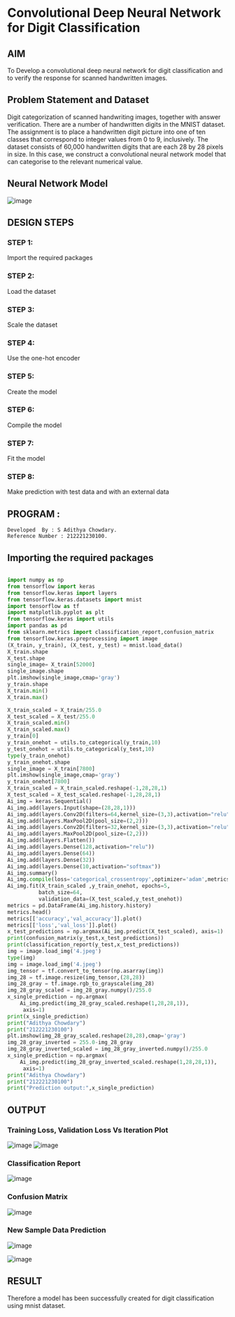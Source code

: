 # Convolutional Deep Neural Network for Digit Classification

## AIM

To Develop a convolutional deep neural network for digit classification and to verify the response for scanned handwritten images.

## Problem Statement and Dataset
Digit categorization of scanned handwriting images, together with answer verification.
There are a number of handwritten digits in the MNIST dataset. The assignment is to place a handwritten digit picture into one of ten classes that correspond to integer values from 0 to 9, inclusively. The dataset consists of 60,000 handwritten digits that are each 28 by 28 pixels in size. In this case, we construct a convolutional neural network model that can categorise to the relevant numerical value.
## Neural Network Model

![image](https://github.com/Adithya-Siddam/mnist-classification/assets/93427248/ccd82fe6-a9b3-4984-9b82-2a2495f786e6)


## DESIGN STEPS

### STEP 1: 

Import the required packages

### STEP 2: 

Load the dataset

### STEP 3: 

Scale the dataset

### STEP 4: 

Use the one-hot encoder

### STEP 5: 

Create the model

### STEP 6: 

Compile the model

### STEP 7: 

Fit the model

### STEP 8: 

Make prediction with test data and with an external data


## PROGRAM :

```
Developed  By : S Adithya Chowdary.
Reference Number : 212221230100.
```

## Importing the required packages
~~~python

import numpy as np
from tensorflow import keras
from tensorflow.keras import layers
from tensorflow.keras.datasets import mnist
import tensorflow as tf
import matplotlib.pyplot as plt
from tensorflow.keras import utils
import pandas as pd
from sklearn.metrics import classification_report,confusion_matrix
from tensorflow.keras.preprocessing import image
(X_train, y_train), (X_test, y_test) = mnist.load_data()
X_train.shape
X_test.shape
single_image= X_train[52000]
single_image.shape
plt.imshow(single_image,cmap='gray')
y_train.shape
X_train.min()
X_train.max()

X_train_scaled = X_train/255.0
X_test_scaled = X_test/255.0
X_train_scaled.min()
X_train_scaled.max()
y_train[0]
y_train_onehot = utils.to_categorical(y_train,10)
y_test_onehot = utils.to_categorical(y_test,10)
type(y_train_onehot)
y_train_onehot.shape
single_image = X_train[7800]
plt.imshow(single_image,cmap='gray')
y_train_onehot[7800]
X_train_scaled = X_train_scaled.reshape(-1,28,28,1)
X_test_scaled = X_test_scaled.reshape(-1,28,28,1)
Ai_img = keras.Sequential()
Ai_img.add(layers.Input(shape=(28,28,1))) 
Ai_img.add(layers.Conv2D(filters=64,kernel_size=(3,3),activation="relu")) 
Ai_img.add(layers.MaxPool2D(pool_size=(2,2))) 
Ai_img.add(layers.Conv2D(filters=32,kernel_size=(3,3),activation="relu")) 
Ai_img.add(layers.MaxPool2D(pool_size=(2,2))) 
Ai_img.add(layers.Flatten()) 
Ai_img.add(layers.Dense(128,activation="relu"))
Ai_img.add(layers.Dense(64)) 
Ai_img.add(layers.Dense(32)) 
Ai_img.add(layers.Dense(10,activation="softmax"))
Ai_img.summary()
Ai_img.compile(loss='categorical_crossentropy',optimizer='adam',metrics='accuracy')
Ai_img.fit(X_train_scaled ,y_train_onehot, epochs=5,
          batch_size=64, 
          validation_data=(X_test_scaled,y_test_onehot))
metrics = pd.DataFrame(Ai_img.history.history)
metrics.head()
metrics[['accuracy','val_accuracy']].plot()
metrics[['loss','val_loss']].plot()
x_test_predictions = np.argmax(Ai_img.predict(X_test_scaled), axis=1)
print(confusion_matrix(y_test,x_test_predictions))
print(classification_report(y_test,x_test_predictions))
img = image.load_img('4.jpeg')
type(img)
img = image.load_img('4.jpeg')
img_tensor = tf.convert_to_tensor(np.asarray(img))
img_28 = tf.image.resize(img_tensor,(28,28))
img_28_gray = tf.image.rgb_to_grayscale(img_28)
img_28_gray_scaled = img_28_gray.numpy()/255.0
x_single_prediction = np.argmax(
    Ai_img.predict(img_28_gray_scaled.reshape(1,28,28,1)),
     axis=1)
print(x_single_prediction)
print("Adithya Chowdary")
print("212221230100")
plt.imshow(img_28_gray_scaled.reshape(28,28),cmap='gray')
img_28_gray_inverted = 255.0-img_28_gray
img_28_gray_inverted_scaled = img_28_gray_inverted.numpy()/255.0
x_single_prediction = np.argmax(
    Ai_img.predict(img_28_gray_inverted_scaled.reshape(1,28,28,1)),
     axis=1)
print("Adithya Chowdary")
print("212221230100")
print("Prediction output:",x_single_prediction)

~~~

## OUTPUT

### Training Loss, Validation Loss Vs Iteration Plot

![image](https://github.com/Adithya-Siddam/mnist-classification/assets/93427248/dbfd4def-51c9-467b-b6c4-c7da2189ed33)
![image](https://github.com/Adithya-Siddam/mnist-classification/assets/93427248/c910a611-a644-4190-a4d2-81f24d9092a5)


### Classification Report

![image](https://github.com/Adithya-Siddam/mnist-classification/assets/93427248/04f944aa-9e94-4f58-8de7-9e814cdc264d)


### Confusion Matrix
![image](https://github.com/Adithya-Siddam/mnist-classification/assets/93427248/eb2c6158-81ae-45c6-9498-6d87e3892924)



### New Sample Data Prediction
![image](https://github.com/Adithya-Siddam/mnist-classification/assets/93427248/0793ee07-af85-4c09-9d78-dc90da736a42)


![image](https://github.com/Adithya-Siddam/mnist-classification/assets/93427248/034c090e-c9b3-46ce-897c-5b1ec922451a)


## RESULT
Therefore a model has been successfully created for digit classification using mnist dataset.
